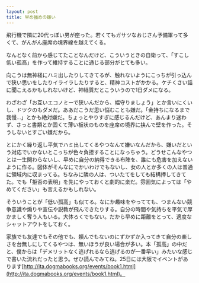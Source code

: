 ```yaml
---
layout: post
title: 早め強めの嫌い
---
```


飛行機で隣に20代っぽい男が座った。若くてもガサツなおじさん予備軍って多くて、がんがん座席の境界線を越えてくる。

なんとなく前から感じてたことなんだけど、こういうときの自衛って、「すこし低い孤高」を作って維持することに通じる部分がとても多い。

向こうは無神経にハミ出したりしてきてるが、触れないようにこっちが引っ込んで狭い思いをしたりイライラしたりすると、精神コストがかかる。ケチくさい話に聞こえるかもしれないけど、神経質だとこういうので1日ダメになる。

わざわざ「お互いエコノミーで狭いんだから、幅守りましょう」とか言いにくいし、ドツクのもダメだ。ああだこうだ思い悩むことも嫌だ。「金持ちになるまで我慢…」とかも絶対嫌だ。ちょっとやりすぎに感じるんだけど、あんまり迷わず、さっと書類とか固くて薄い板状のものを座席の境界に挟んで壁を作った。そうしないとすごい嫌だから。

とにかく繰り返し平気でハミ出してくるやつなんて嫌いなんだから、嫌いだという対応でいかないとこっちが色々負担することになっちゃう。どうせこんなやつとは一生関わらないし、早めに自分の納得できる布陣を、誰にも危害を加えないように作る。図体がそんなにでかいわけでもないし、女の人とか多くの人は普通に領域内に収まってる。ちなみに隣の人は、ついたてをしても結構押してきてた。でも「拒否の表明」を先にやっておくと劇的に楽だ。雰囲気によっては「やめてください」も言えるかもしれない。

そういうことが「低い孤高」も似てる。なにか趣味をやってても、つまんない競争意識や煽りや宣伝や説教が飛んできたりする。自分の時間や気持ちを平気で厚かましく奪う人もいる。大体ろくでもない。だから早めに距離をとって、適度なシャットアウトをしておく。

家族でも友達でもその他でも、頼んでもないのにずかずか入ってきて自分の楽しさを台無しにしてくるやつは、無いほうが良い場合が多い。本「孤高」の中だと、僕からは「デメリットなく逃げれるなら逃げるのが一番早い」みたいな感じで書いた流れだったと思う。ぜひ読んでみてね。25日には大阪でイベントがあります[http://ita.dogmabooks.org/events/book1.html](http://ita.dogmabooks.org/events/book1.html)。
